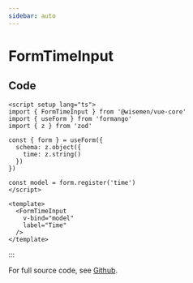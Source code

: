 ```yaml
---
sidebar: auto
---
```


# FormTimeInput

<!-- @include: ./form-time-input-meta.md -->

## Code

```vue [Usage]
<script setup lang="ts">
import { FormTimeInput } from '@wisemen/vue-core'
import { useForm } from 'formango'
import { z } from 'zod'

const { form } = useForm({
  schema: z.object({
    time: z.string()
  })
})

const model = form.register('time')
</script>

<template>
  <FormTimeInput
    v-bind="model"
    label="Time"
  />
</template>
```
:::

For full source code, see [Github](https://github.com/wisemen-digital/vue-core/blob/main/packages/components/src/components/date/time/FormTimeInput.vue).

